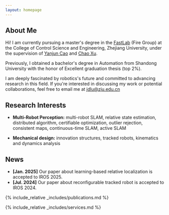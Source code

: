 ```yaml
---
layout: homepage
---
```


## About Me

Hi! I am currently pursuing a master's degree in the [FastLab](http://zju-fast.com/) (Fire Group) at the College of Control Science and Engineering, Zhejiang University, under the supervision of [Yanjun Cao](http://zju-fast.com/research-group/yanjun-cao/) and [Chao Xu](http://zju-fast.com/research-group/chao-xu/).

Previously, I obtained a bachelor's degree in Automation from Shandong University with the honor of Excellent graduation thesis (top 2%).

I am deeply fascinated by robotics's future and committed to advancing research in this field. If you're interested in discussing my work or potential collaborations, feel free to email me at jdlu@zju.edu.cn

## Research Interests
<!-- 
My research interests include multi-robot collaboration and relative localization. I am also interested in mechanical design and reinforcement learning. In the area of multi-robot collaboration, I contributed to the development of a relative localization system, CREPES (with a related article submitted to IEEE TRO). In mechanical design, I participated in the development of a reconfigurable tracked robot, CubeTrack (with a related paper accepted as an oral presentation at IROS 2024). Previously, I served as a reviewer for ICRA and IROS conferences. -->
- **Multi-Robot Perception:** multi-robot SLAM, relative state estimation, distributed algorithm, certifiable optimization, outlier rejection, consistent maps, continuous-time SLAM, active SLAM

- **Mechanical design:** innovation structures, tracked robots, kinematics and dynamics analysis

## News

- **[Jan. 2025]** Our paper about learning-based relative localization is accepted to IROS 2025.
- **[Jul. 2024]** Our paper about reconfigurable tracked robot is accepted to IROS 2024.


{% include_relative _includes/publications.md %}

<!-- {% include_relative _includes/ongoings.md %} -->

{% include_relative _includes/services.md %}
